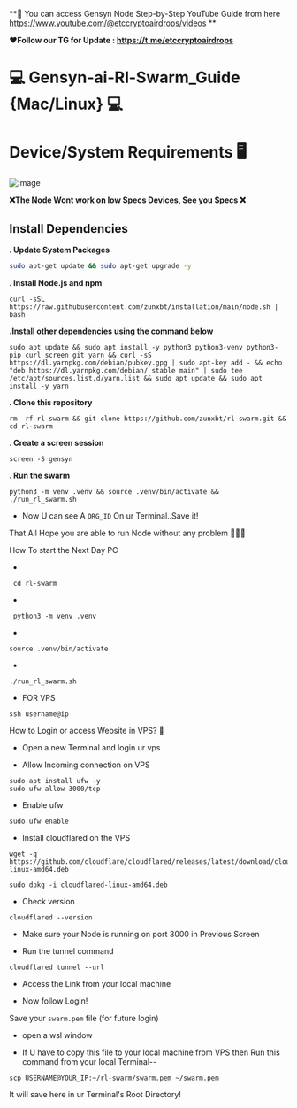
**🔹 You can access Gensyn Node Step-by-Step YouTube Guide from here https://www.youtube.com/@etccryptoairdrops/videos **



**❤️Follow our TG for Update : https://t.me/etccryptoairdrops**


# 💻 Gensyn-ai-Rl-Swarm_Guide {Mac/Linux} 💻

</div>


# Device/System Requirements 🖥️

![image](https://github.com/user-attachments/assets/594d0847-362b-4ea6-9e61-8590105421c8)

**❌The Node Wont work on low Specs Devices, See you Specs ❌**


## Install Dependencies
**. Update System Packages**
```bash
sudo apt-get update && sudo apt-get upgrade -y
```
**. Install Node.js and npm**
```console
curl -sSL https://raw.githubusercontent.com/zunxbt/installation/main/node.sh | bash
```
 **.Install other dependencies using the command below**
 ```console
sudo apt update && sudo apt install -y python3 python3-venv python3-pip curl screen git yarn && curl -sS https://dl.yarnpkg.com/debian/pubkey.gpg | sudo apt-key add - && echo "deb https://dl.yarnpkg.com/debian/ stable main" | sudo tee /etc/apt/sources.list.d/yarn.list && sudo apt update && sudo apt install -y yarn
```
**. Clone this repository**

```console
rm -rf rl-swarm && git clone https://github.com/zunxbt/rl-swarm.git && cd rl-swarm
```
**. Create a screen session**

```console
screen -S gensyn
```
**. Run the swarm**

```console
python3 -m venv .venv && source .venv/bin/activate && ./run_rl_swarm.sh
```

- Now U can see A `ORG_ID` On ur Terminal..Save it!


That All Hope you are able to run Node without any problem 🚀🚀🚀


How To start the Next Day PC

*
 ```
  cd rl-swarm
 ```

*
 ```
  python3 -m venv .venv
```

*
```
source .venv/bin/activate
```

*
```
./run_rl_swarm.sh
```





* FOR VPS

```
ssh username@ip
```



How to Login or access  Website  in VPS? 📶

* Open a new Terminal and login ur vps 

* Allow Incoming connection on VPS

```
sudo apt install ufw -y
sudo ufw allow 3000/tcp
```

* Enable ufw

```
sudo ufw enable
```

* Install cloudflared on the VPS

```
wget -q https://github.com/cloudflare/cloudflared/releases/latest/download/cloudflared-linux-amd64.deb
````

```
sudo dpkg -i cloudflared-linux-amd64.deb
```

* Check version

```
cloudflared --version
```

* Make sure your Node is running on port 3000 in Previous Screen

* Run the tunnel command

```
cloudflared tunnel --url 
```

* Access the Link from your local machine


* Now follow Login!


Save your `swarm.pem` file (for future login)

* open a wsl window 

* If U have to copy this file to your local machine from VPS then Run this command from your local Terminal--

```
scp USERNAME@YOUR_IP:~/rl-swarm/swarm.pem ~/swarm.pem
```

It will save here in ur Terminal's Root Directory!



